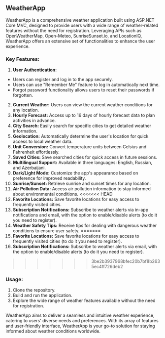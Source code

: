 ## WeatherApp

WeatherApp is a comprehensive weather application built using ASP.NET Core MVC, designed to provide users with a wide range of weather-related features without the need for registration. Leveraging APIs such as OpenWeatherMap, Open-Meteo, SunriseSunset.io, and LocationIQ, WeatherApp offers an extensive set of functionalities to enhance the user experience.

### Key Features:

1. **User Authentication:**
- Users can register and log in to the app securely.
- Users can use "Remember Me" feature to log in automatically next time.
- Forgot password functionality allows users to reset their passwords if forgotten.
2. **Current Weather:** Users can view the current weather conditions for any location.
3. **Hourly Forecast:** Access up to 16 days of hourly forecast data to plan activities in advance.
4. **City Search:** Easily search for specific cities to get detailed weather information.
5. **Geolocation:** Automatically determine the user's location for quick access to local weather data.
6. **Unit Conversion:** Convert temperature units between Celsius and Fahrenheit effortlessly.
7. **Saved Cities:** Save searched cities for quick access in future sessions.
8. **Multilingual Support:** Available in three languages: English, Russian, and Azerbaijani.
9. **Dark/Light Mode:** Customize the app's appearance based on preference for improved readability.
10. **Sunrise/Sunset:** Retrieve sunrise and sunset times for any location.
11. **Air Pollution Data:** Access air pollution information to stay informed about environmental conditions.
<<<<<<< HEAD
12. **Favorite Locations:** Save favorite locations for easy access to frequently visited cities.
13. **Subscription Notifications:** Subscribe to weather alerts via in-app notifications and email, with the option to enable/disable alerts (to do it you need to register).
14. **Weather Safety Tips:** Receive tips for dealing with dangerous weather conditions to ensure user safety.
=======
12. **Favorite Locations:** Save favorite locations for easy access to frequently visited cities (to do it you need to register).
13. **Subscription Notifications:** Subscribe to weather alerts via email, with the option to enable/disable alerts (to do it you need to register).
>>>>>>> 3be2b3937968bfec20b7bf8b2635ec4ff726deb2

### Usage:

1. Clone the repository.
2. Build and run the application.
3. Explore the wide range of weather features available without the need for registration.

WeatherApp aims to deliver a seamless and intuitive weather experience, catering to users' diverse needs and preferences. With its array of features and user-friendly interface, WeatherApp is your go-to solution for staying informed about weather conditions worldwide.
